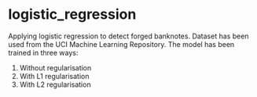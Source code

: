 # logistic_regression

Applying logistic regression to detect forged banknotes. Dataset has been used from the UCI Machine Learning Repository. The model has been trained in three ways:
1. Without regularisation
2. With L1 regularisation
3. With L2 regularisation
